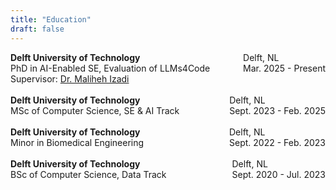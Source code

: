 ```yaml
---
title: "Education"
draft: false
---
```


<div style="display: flex; justify-content: space-between;">
  <span><b>Delft University of Technology</b> <br> PhD in AI-Enabled SE, Evaluation of LLMs4Code <br> Supervisor: <a href="https://malihehizadi.github.io">Dr. Maliheh Izadi </a><br></span>
  <span>Delft, NL <br> Mar. 2025 - Present</span>
</div>

<br>

<div style="display: flex; justify-content: space-between;">
  <span><b>Delft University of Technology</b> <br> MSc of Computer Science, SE & AI Track  </span>
  <span>Delft, NL <br> Sept. 2023 - Feb. 2025</span>
</div>

<br> 

<div style="display: flex; justify-content: space-between;">
  <span><b>Delft University of Technology</b> <br> Minor in Biomedical Engineering </span>
  <span>Delft, NL <br> Sept. 2022 - Feb. 2023</span>
</div>

<br> 

<div style="display: flex; justify-content: space-between;">
  <span><b>Delft University of Technology</b> <br> BSc of Computer Science, Data Track </span>
  <span>Delft, NL <br> Sept. 2020 - Jul. 2023</span>
</div>
